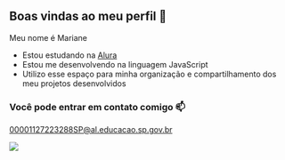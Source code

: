 ## Boas vindas ao meu perfil 🌻

Meu nome é Mariane

- Estou estudando na [Alura](https://www.alura.com.br)
- Estou me desenvolvendo na linguagem JavaScript
- Utilizo esse espaço para minha organização e compartilhamento dos meu projetos desenvolvidos

### Você pode entrar em contato comigo 📫

 00001127223288SP@al.educacao.sp.gov.br

![](https://media.tenor.com/_nR-1FLTOAwAAAAj/pixel-cat.gif)

